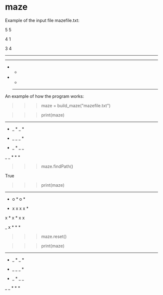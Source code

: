 # maze

Example of the input file mazefile.txt:

5 5

4 1

3 4

*****

* * *

* *

* *  

  ***



An example of how the program works:

>>> maze = build_maze("mazefile.txt")

>>> print(maze)

* * * * * 

* _ * _ * 

* _ _ _ * 

* _ * _ _ 

_ _ * * * 

>>> maze.findPath()

True

>>> print(maze)

* * * * * 

* o * o * 

* x x x x * 

x * x * x x 

_ x * * * 

>>> maze.reset()

>>> print(maze)

* * * * * 

* _ * _ * 

* _ _ _ * 

* _ * _ _ 

_ _ * * *






